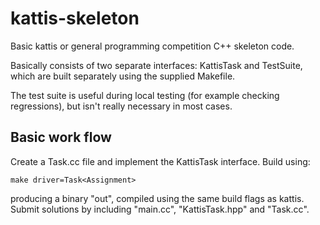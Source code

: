 kattis-skeleton
===============

Basic kattis or general programming competition C++ skeleton code.

Basically consists of two separate interfaces: KattisTask and TestSuite, which are built separately using the supplied Makefile.

The test suite is useful during local testing (for example checking regressions), but isn't really necessary in most cases.

Basic work flow
---------------

Create a Task<Assignment>.cc file and implement the KattisTask interface.
Build using:

    make driver=Task<Assignment>

producing a binary "out", compiled using the same build flags as kattis.
Submit solutions by including "main.cc", "KattisTask.hpp" and "Task<Assignment>.cc".
